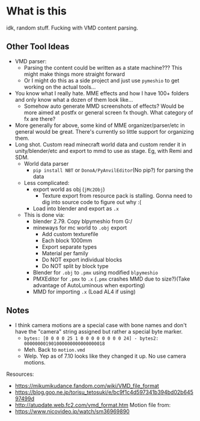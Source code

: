 
# What is this

idk, random stuff. Fucking with VMD content parsing.

## Other Tool Ideas
- VMD parser:
    - Parsing the content could be written as a state machine??? This might make things more straight forward
    - Or I might do this as a side project and just use `pymeshio` to get working on the actual tools...
- You know what I really hate. MME effects and how I have 100+ folders and only know what a dozen of them look like...
	- Somehow auto generate MMD screenshots of effects? Would be more aimed at postfx or general screen fx though. What category of fx are there?
- More generally for above, some kind of MME organizer/parser/etc in general would be great. There's currently so little support for organizing them.
- Long shot. Custom read minecraft world data and custom render it in unity/blender/etc and export to mmd to use as stage. Eg, with Remi and SDM.
	- World data parser
		- `pip install NBT` or `DonoA/PyAnvilEditor`(No pip?) for parsing the data
	- Less complicated:
		- export world as obj (`jMc2Obj`)
			- Texture export from resource pack is stalling. Gonna need to dig into source code to figure out why :(
		- Load into blender and export as `.x`
	- This is done via:
		- blender 2.79. Copy blpymeshio from G:/
		- mineways for mc world to `.obj` export
			- Add custom texturefile
			- Each block 1000mm
			- Export separate types
			- Material per family
			- Do NOT export individual blocks
			- Do NOT split by block type
		- Blender for `.obj` to `.pmx` using modified `blpymeshio`
		- PMXEditor for `.pmx` to `.x` (`.pmx` crashes MMD due to size?)(Take advantage of AutoLuminous when exporting)
		- MMD for importing `.x` (Load AL4 if using)

## Notes
- I think camera motions are a special case with bone names and don't have the "camera" string assigned but rather a special byte marker.
    - `bytes: [0 0 0 0 25 1 0 0 0 0 0 0 0 0 24] - bytes2: 000000001901000000000000000018`
    - Meh. Back to `motion.vmd`
    - Welp. Yep as of 7.10 looks like they changed it up. No use camera motions.

Resources:
- https://mikumikudance.fandom.com/wiki/VMD_file_format
- https://blog.goo.ne.jp/torisu_tetosuki/e/bc9f1c4d597341b394bd02b64597499d
- http://atupdate.web.fc2.com/vmd_format.htm
Motion file from:
- https://www.nicovideo.jp/watch/sm36969890
